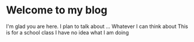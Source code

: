 # Welcome to my blog

I'm glad you are here. I plan to talk about ...
Whatever I can think about
This is for a school class
I have no idea what I am doing
